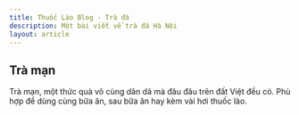 ```yaml
---
title: Thuốc Lào Blog - Trà đá
description: Một bài viết về trà đá Hà Nội
layout: article
---
```


## Trà mạn

Trà mạn, một thức quà vô cùng dân dã mà đâu đâu trên đất Việt đều có. Phù hợp để dùng cùng bữa ăn, sau bữa ăn hay kèm vài hơi thuốc lào.
